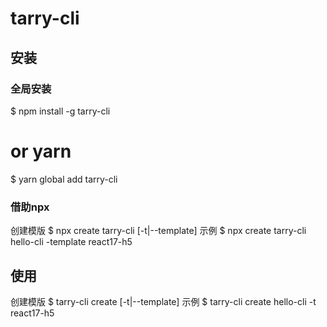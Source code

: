 # tarry-cli
## 安装
### 全局安装
$ npm install -g tarry-cli
# or yarn
$ yarn global add tarry-cli

### 借助npx
创建模版
$ npx create tarry-cli <name> [-t|--template]
示例
$ npx create tarry-cli hello-cli -template react17-h5

## 使用
创建模版
$ tarry-cli create <name> [-t|--template]
示例
$ tarry-cli create hello-cli -t react17-h5